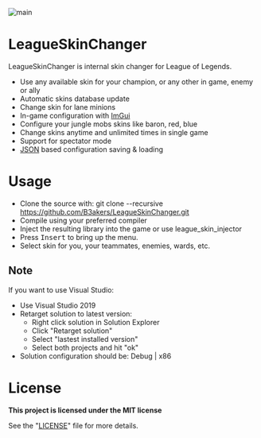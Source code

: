 ![main](img/main.png)

# LeagueSkinChanger
LeagueSkinChanger is internal skin changer for League of Legends.

- Use any available skin for your champion, or any other in game, enemy or ally
- Automatic skins database update
- Change skin for lane minions
- In-game configuration with <a href="https://github.com/ocornut/imgui">ImGui</a>
- Configure your jungle mobs skins like baron, red, blue
- Change skins anytime and unlimited times in single game
- Support for spectator mode
- <a href="https://github.com/nlohmann/json">JSON</a> based configuration saving & loading

# Usage
- Clone the source with: git clone --recursive https://github.com/B3akers/LeagueSkinChanger.git
- Compile using your preferred compiler
- Inject the resulting library into the game or use league_skin_injector
- Press <kbd>Insert</kbd> to bring up the menu.
- Select skin for you, your teammates, enemies, wards, etc.

## Note
If you want to use Visual Studio:
- Use Visual Studio 2019 
- Retarget solution to latest version:
	* Right click solution in Solution Explorer
	* Click "Retarget solution"
	* Select "lastest installed version"
	* Select both projects and hit "ok"
- Solution configuration should be: Debug | x86

# License
<b>This project is licensed under the MIT license</b>

See the "<a href="https://github.com/b3akers/LeagueSkinChanger/blob/master/LICENSE">LICENSE</a>" file for more details.

